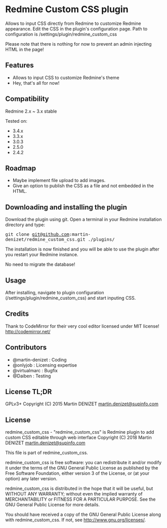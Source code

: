 # Redmine Custom CSS plugin

Allows to input CSS directly from Redmine to customize Redmine appearance.
Edit the CSS in the plugin's configuration page. Path to configuration is /settings/plugin/redmine_custom_css

Please note that there is nothing for now to prevent an admin injecting HTML in the page!

## Features

* Allows to input CSS to customize Redmine's theme
* Hey, that's all for now!

## Compatibility

Redmine 2.x ~ 3.x stable

Tested on:
* 3.4.x
* 3.3.x
* 3.0.3
* 2.5.0
* 2.4.2

## Roadmap

* Maybe implement file upload to add images.
* Give an option to publish the CSS as a file and not embedded in the HTML.

## Downloading and installing the plugin

Download the plugin using git. Open a terminal in your Redmine installation directory and type:

<tt>git clone git@github.com:martin-denizet/redmine_custom_css.git ./plugins/</tt>

The installation is now finished and you will be able to use the plugin after you restart your Redmine instance.

No need to migrate the database!

## Usage

After installing, navigate to plugin configuration (/settings/plugin/redmine_custom_css) and start inputing CSS.

## Credits

Thank to CodeMirror for their very cool editor licensed under MIT license! http://codemirror.net/

## Contributors

* @martin-denizet : Coding
* @onlyjob : Licensing expertise
* @virtualmarc : Bugfix
* @Daiben : Testing

## License TL;DR

GPLv3+
Copyright (C) 2015 Martin DENIZET <martin.denizet@supinfo.com>

## License

redmine_custom_css - "redmine_custom_css" is Redmine plugin to add custom CSS
editable through web interface
Copyright (C) 2018 Martin DENIZET <martin.denizet@supinfo.com>

This file is part of redmine_custom_css.

redmine_custom_css is free software: you can redistribute it and/or modify
it under the terms of the GNU General Public License as published by
the Free Software Foundation, either version 3 of the License, or
(at your option) any later version.

redmine_custom_css is distributed in the hope that it will be useful,
but WITHOUT ANY WARRANTY; without even the implied warranty of
MERCHANTABILITY or FITNESS FOR A PARTICULAR PURPOSE.  See the
GNU General Public License for more details.

You should have received a copy of the GNU General Public License
along with redmine_custom_css.  If not, see <http://www.gnu.org/licenses/>.

